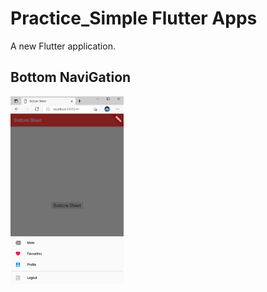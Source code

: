 # Practice_Simple Flutter Apps

A new Flutter application.

## Bottom NaviGation

<img src="img/bn.png" height="300em" />